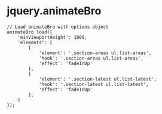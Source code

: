 # jquery.animateBro

    // Load animateBro with options object
	animateBro.load({
        'minViewportHeight': 1000,
		'elements': [
			{
				'element': '.section-areas ul.list-areas',
				'hook': '.section-areas ul.list-areas',
				'effect': 'fadeInUp'
			},
			{
				'element': '.section-latest ul.list-latest',
				'hook': '.section-latest ul.list-latest',
				'effect': 'fadeInUp'
			},
		]
	});
